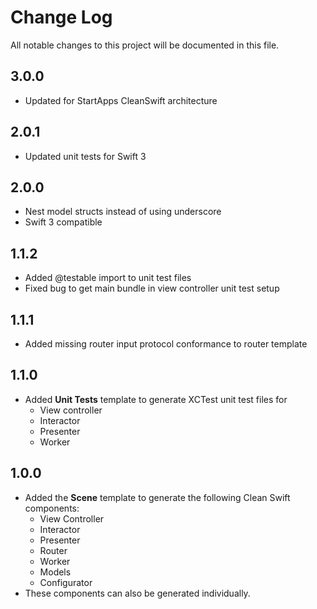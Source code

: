 # Change Log

All notable changes to this project will be documented in this file.

## 3.0.0

- Updated for StartApps CleanSwift architecture

## 2.0.1

- Updated unit tests for Swift 3

## 2.0.0

- Nest model structs instead of using underscore
- Swift 3 compatible

## 1.1.2

- Added @testable import to unit test files
- Fixed bug to get main bundle in view controller unit test setup

## 1.1.1

- Added missing router input protocol conformance to router template

## 1.1.0

- Added **Unit Tests** template to generate XCTest unit test files for 
	- View controller
	- Interactor
	- Presenter
	- Worker

## 1.0.0

- Added the **Scene** template to generate the following Clean Swift components:
	- View Controller
	- Interactor
	- Presenter
	- Router
	- Worker
	- Models
	- Configurator
- These components can also be generated individually.
